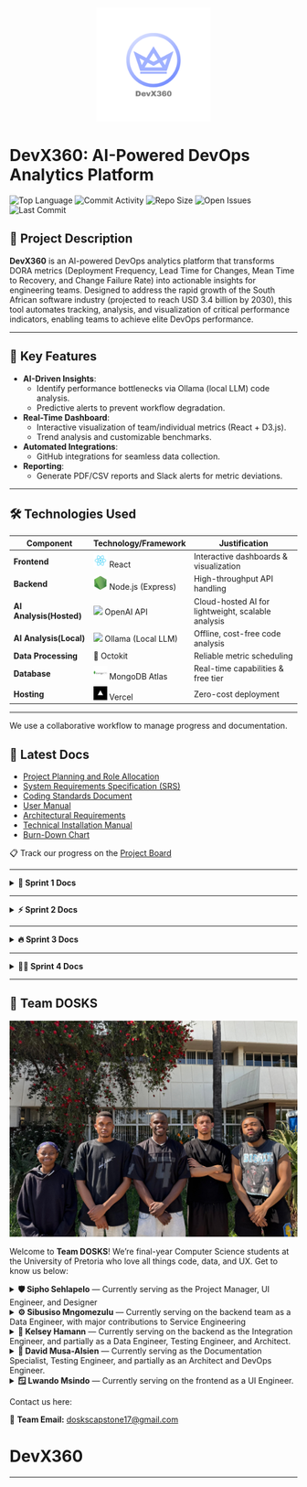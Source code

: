 <p align="center">
  <img src="Assets/DevX360.png" alt="DevX360 Logo" width="200"/>
</p>

# DevX360: AI-Powered DevOps Analytics Platform

![Top Language](https://img.shields.io/github/languages/top/COS301-SE-2025/DevX360)
![Commit Activity](https://img.shields.io/github/commit-activity/m/COS301-SE-2025/DevX360)
![Repo Size](https://img.shields.io/github/repo-size/COS301-SE-2025/DevX360)
![Open Issues](https://img.shields.io/github/issues/COS301-SE-2025/DevX360)
![Last Commit](https://img.shields.io/github/last-commit/COS301-SE-2025/DevX360)


## 🚀 Project Description

**DevX360** is an AI-powered DevOps analytics platform that transforms DORA metrics (Deployment Frequency, Lead Time for Changes, Mean Time to Recovery, and Change Failure Rate) into actionable insights for engineering teams. Designed to address the rapid growth of the South African software industry (projected to reach USD 3.4 billion by 2030), this tool automates tracking, analysis, and visualization of critical performance indicators, enabling teams to achieve elite DevOps performance.

---





## 🔑 Key Features

- **AI-Driven Insights**:  
  - Identify performance bottlenecks via Ollama (local LLM) code analysis.
  - Predictive alerts to prevent workflow degradation.
- **Real-Time Dashboard**:  
  - Interactive visualization of team/individual metrics (React + D3.js).
  - Trend analysis and customizable benchmarks.
- **Automated Integrations**:  
  - GitHub integrations for seamless data collection.
- **Reporting**:  
  - Generate PDF/CSV reports and Slack alerts for metric deviations.

---

## 🛠 Technologies Used

| Component           | Technology/Framework                                                                                   | Justification                          |
|---------------------|--------------------------------------------------------------------------------------------------------|----------------------------------------|
| **Frontend**        | <img src="https://raw.githubusercontent.com/github/explore/main/topics/react/react.png" width="24"/> React      | Interactive dashboards & visualization |
| **Backend**         | <img src="https://raw.githubusercontent.com/github/explore/main/topics/nodejs/nodejs.png" width="24"/> Node.js (Express) | High-throughput API handling           |
| **AI Analysis(Hosted)**     | <img src="https://encrypted-tbn0.gstatic.com/images?q=tbn:ANd9GcTpENkKrmMEnTEVg4hNLhje-ulIiVCpWRITxA&s" width="24"/> OpenAI API | Cloud-hosted AI for lightweight, scalable analysis |
| **AI Analysis(Local)**     | <img src="https://miro.medium.com/v2/resize:fit:1100/format:webp/1*UnUo_KuVO3gVcrwPqiAzAg.png" width="24"/> Ollama (Local LLM) | Offline, cost-free code analysis       |
| **Data Processing** | 🐙 Octokit                                                                                              | Reliable metric scheduling             |
| **Database**        | <img src="https://raw.githubusercontent.com/github/explore/main/topics/mongodb/mongodb.png" width="24"/> MongoDB Atlas     | Real-time capabilities & free tier     |
| **Hosting**         | <img src="https://raw.githubusercontent.com/github/explore/main/topics/vercel/vercel.png" width="24"/> Vercel                  | Zero-cost deployment                   |



---

We use a collaborative workflow to manage progress and documentation.

## 📄 Latest Docs
- [Project Planning and Role Allocation](https://github.com/COS301-SE-2025/DevX360/blob/main/Documentation%20V4/Project%20Planning%20and%20Role%20Allocation%20V5.pdf)
- [System Requirements Specification (SRS)](https://github.com/COS301-SE-2025/DevX360/blob/main/Documentation%20V4/SRS%20V2.5.pdf)  
- [Coding Standards Document](https://github.com/COS301-SE-2025/DevX360/blob/main/Documentation%20V4/DevX360%20Coding%20Standards%20V3.1.pdf)  
- [User Manual](https://github.com/COS301-SE-2025/DevX360/blob/feature/frontend/README.md)  
- [Architectural Requirements](https://github.com/COS301-SE-2025/DevX360/blob/main/Documentation%20V4/Architectural%20Requirements%20V4.4.pdf)  
- [Technical Installation Manual](https://github.com/COS301-SE-2025/DevX360/blob/feature/ai-analysis/README.md#installation)
- [Burn-Down Chart](https://github.com/COS301-SE-2025/DevX360/blob/main/Documentation%20V4/DexX360%20Burn-Down%20Chart.pdf)

📋 Track our progress on the [Project Board](https://github.com/COS301-SE-2025/DevX360/projects?query=is%3Aopen)

---

<details>
<summary><strong>🚀 Sprint 1 Docs</strong></summary>

- [System Requirements Specification (SRS)](https://github.com/COS301-SE-2025/DevX360/blob/feature/documentation/Documentation/SRS.pdf)  

</details>

---

<details>
<summary><strong>⚡ Sprint 2 Docs</strong></summary>

- [System Requirements Specification (SRS)](https://github.com/COS301-SE-2025/DevX360/blob/feature/documentation/Documentation/SRS%20V2.1.pdf)  
- [Project Planning and Role Allocation](https://github.com/COS301-SE-2025/DevX360/blob/feature/documentation/Documentation/Project%20Planning%20and%20Role%20Allocation%20V3.pdf)  
- [Coding Standards Document](https://github.com/COS301-SE-2025/DevX360/blob/feature/documentation/Documentation/DevX360%20Coding%20Standards.pdf)    
- [Architectural Requirements](https://github.com/COS301-SE-2025/DevX360/blob/feature/documentation/Documentation/Architectural%20Requirements%20V2.pdf)  

</details>

---

<details>
<summary><strong>🔥 Sprint 3 Docs</strong></summary>

- [System Requirements Specification (SRS)](https://github.com/COS301-SE-2025/DevX360/blob/main/Documentation%20V3/SRS%20V2.3.2.pdf)  
- [Project Planning and Role Allocation](https://github.com/COS301-SE-2025/DevX360/blob/main/Documentation%20V3/Project%20Planning%20and%20Role%20Allocation%20V4.pdf)  
- [Coding Standards Document](https://github.com/COS301-SE-2025/DevX360/blob/main/Documentation%20V3/DevX360%20Coding%20Standards%20V3.pdf)  
- [User Manual](https://github.com/COS301-SE-2025/DevX360/blob/feature/frontend/README.md)  
- [Architectural Requirements](https://github.com/COS301-SE-2025/DevX360/blob/main/Documentation%20V3/Architectural%20Requirements%20V4.pdf)  
- [Technical Installation Manual](https://github.com/COS301-SE-2025/DevX360/blob/feature/ai-analysis/README.md#installation)  

</details>

---

<details>
<summary><strong>👨‍🍳 Sprint 4 Docs</strong></summary>
  
- [Project Planning and Role Allocation](https://github.com/COS301-SE-2025/DevX360/blob/main/Documentation%20V4/Project%20Planning%20and%20Role%20Allocation%20V5.pdf)
- [System Requirements Specification (SRS)](https://github.com/COS301-SE-2025/DevX360/blob/main/Documentation%20V4/SRS%20V2.5.pdf)  
- [Coding Standards Document](https://github.com/COS301-SE-2025/DevX360/blob/main/Documentation%20V4/DevX360%20Coding%20Standards%20V3.1.pdf)  
- [User Manual](https://github.com/COS301-SE-2025/DevX360/blob/feature/frontend/README.md)  
- [Architectural Requirements](https://github.com/COS301-SE-2025/DevX360/blob/main/Documentation%20V4/Architectural%20Requirements%20V4.4.pdf)  
- [Technical Installation Manual](https://github.com/COS301-SE-2025/DevX360/blob/feature/ai-analysis/README.md#installation)
- [Burn-Down Chart](https://github.com/COS301-SE-2025/DevX360/blob/main/Documentation%20V4/DexX360%20Burn-Down%20Chart.pdf)

</details>

---






## 👥 Team DOSKS

<p align="center">
  <img src="Assets/DevX360 Team.jpg" alt="DevX360 Team" width="600"/>
</p>

Welcome to **Team DOSKS**! We’re final-year Computer Science students at the University of Pretoria who love all things code, data, and UX. Get to know us below:

<details>
<summary><strong>🛡️ Sipho Sehlapelo</strong> — Currently serving as the Project Manager, UI Engineer, and Designer</summary>

<div>

- **Key Skills:** React · Full-Stack Development  
- **About Me:**  
  > “I’m in my final year studying Computer Science at UP. I’m driven by solving real-world problems with code—whether it’s building a full-stack web app in JavaScript or exploring data pipelines in Python. I love finding creative ways to bridge theory with hands-on projects.”

Find me on:

[![LinkedIn – Sipho Sehlapelo](https://img.shields.io/badge/LinkedIn-blue?logo=linkedin&label=Sipho%20Sehlapelo)](https://www.linkedin.com/in/sipho-sehlapelo-769155356)

</div>
</details>

<details>
<summary><strong>⚙️ Sibusiso Mngomezulu</strong> — Currently serving on the backend team as a Data Engineer, with major contributions to Service
Engineering</summary>

<div>

- **Key Skills:** JavaScript · Node.js · API Development  
- **About Me:**  
  > “As a final-year UP CS student, I’m passionate about designing robust backend systems. I enjoy writing clean Node.js APIs, optimizing data flows in Python, and ensuring that every service scales efficiently. I’m always curious about new patterns in distributed computing and I enjoy tinkering with open-source projects.”


Find me here:

[![LinkedIn – Sibusiso Mngomezulu](https://img.shields.io/badge/LinkedIn-blue?logo=linkedin&label=Sibusiso%20Mngomezulu)](https://www.linkedin.com/in/sibusiso-mngomezulu-)

</div>
</details>

<details>
<summary><strong>🔗 Kelsey Hamann</strong> — Currently serving on the backend as the Integration Engineer, and partially as a Data
Engineer, Testing Engineer, and Architect.
</summary>

<div>

- **Key Skills:** JavaScript · Distributed Systems  
- **About Me:**  
  > “I’m wrapping up my CS degree at UP this year, with a deep interest in distributed systems and Python scripting. I find joy in breaking down complex architectures into maintainable modules and exploring container orchestration.”


Contact me here:

[![LinkedIn – Kelsey Hamann](https://img.shields.io/badge/LinkedIn-blue?logo=linkedin&label=Kelsey%20Hamann)](https://www.linkedin.com/in/kelsey-d-hamann)

</div>
</details>

<details>
<summary><strong>🎨 David Musa-Alsien</strong> — Currently serving as the Documentation Specialist, Testing Engineer, and partially as an
Architect and DevOps Engineer.
</summary>

<div>

- **Key Skills:** React · UI/UX Design  
- **About Me:**  
  > “In my final year at UP, I focus on crafting intuitive user experiences. I’m passionate about accessibility and love turning data into interactive visual stories. I enjoy seeing how I can apply the coding concepts I learn in everyday life and using my skills to benefit those around me as well as myself.”

Contact me here:

[![LinkedIn – David Musa-Alsien](https://img.shields.io/badge/LinkedIn-blue?logo=linkedin&label=David%20Musa-Alsien)](https://www.linkedin.com/in/d-m-a-381700356)

</div>
</details>

<details>
<summary><strong>🪟 Lwando Msindo</strong> — Currently serving on the frontend as a UI Engineer.
</summary>

<div>

- **Key Skills:** REST APIs · React
- **About Me:**  
  > “As a final-year Computer Science student at UP, I am passionate about how software works at its core. I enjoy shaping the logic that drives applications and designing abstractions that simplify complexity, now extending that mindset into UI/UX design.”

Contact me here:

[![LinkedIn – Lwando](https://img.shields.io/badge/LinkedIn-blue?logo=linkedin&label=Lwando%20Msindo)](https://www.linkedin.com/in/lwando-msindo-0220722b5/)

</div>
</details>

Contact us here:

📧 **Team Email:** doskscapstone17@gmail.com


# DevX360


---
